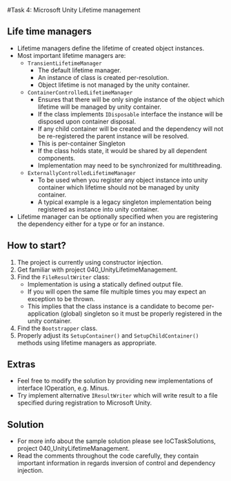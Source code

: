 #Task 4: Microsoft Unity Lifetime management

## Life time managers

* Lifetime managers define the lifetime of created object instances.
* Most important lifetime managers are:
  * ```TransientLifetimeManager```
	  * The default lifetime manager.
	  * An instance of class is created per-resolution.
	  * Object lifetime is not managed by the unity container.
  * ```ContainerControlledLifetimeManager```
     * Ensures that there will be only single instance of the object which 
       lifetime will be managed by unity container.
     * If the class implements ```IDisposable``` interface the instance will be 
       disposed upon container disposal.
     * If any child container will be created and the dependency will not 
       be re-registered the parent instance will be resolved.
	 * This is per-container Singleton
	 * If the class holds state, it would be shared by all dependent 
           components. 
	 * Implementation may need to be synchronized for multithreading.
  * ```ExternallyControlledLifetimeManager```
     * To be used when you register any object instance into unity container 
       which lifetime should not be managed by unity container.
     * A typical example is a legacy singleton implementation being registered 
       as instance into unity container.
* Lifetime manager can be optionally specified when you are registering the 
  dependency either for a type or for an instance.

## How to start?

1. The project is currently using constructor injection.
2. Get familiar with project 040_UnityLifetimeManagement.
3. Find the ```FileResultWriter``` class:
   * Implementation is using a statically defined output file.
   * If you will open the same file multiple times you may expect an exception 
     to be thrown.
   * This implies that the class instance is a candidate to become 
     per-application (global) singleton so it must be properly registered in 
     the unity container.
4. Find the ```Bootstrapper``` class.
5. Properly adjust its ```SetupContainer()```  and ```SetupChildContainer()```
   methods using lifetime managers as appropriate.

## Extras

* Feel free to modify the solution by providing new implementations of interface
  IOperation, e.g. Minus.
* Try implement alternative ```IResultWriter``` which will write result to 
  a file specified during registration to Microsoft Unity.

## Solution

* For more info about the sample solution please see IoCTaskSolutions, project 
  040_UnityLifetimeManagement.
* Read the comments throughout the code carefully, they contain important 
  information in regards inversion of control and dependency injection.
